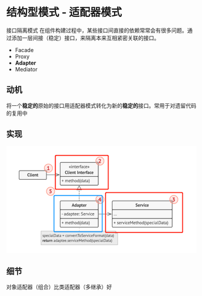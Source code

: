 # 结构型模式 - 适配器模式
接口隔离模式
在组件构建过程中，某些接口间直接的依赖常常会有很多问题。通过添加一层间接（稳定）接口，来隔离本来互相紧密关联的接口。
- Facade
- Proxy
- **Adapter**
- Mediator
## 动机
将一个**稳定的**原始的接口用适配器模式转化为新的**稳定的**接口。常用于对遗留代码的复用中
## 实现
![UML](pics/21_Adapter_UML.png)
## 细节
对象适配器（组合）比类适配器（多继承）好